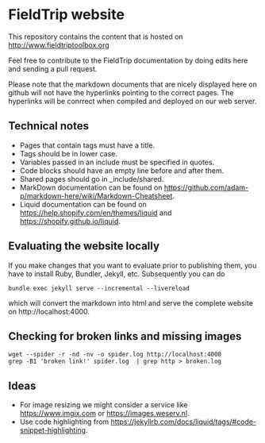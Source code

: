 # FieldTrip website

This repository contains the content that is hosted on http://www.fieldtriptoolbox.org

Feel free to contribute to the FieldTrip documentation by doing edits here and sending a pull request.

Please note that the markdown documents that are nicely displayed here on github will not have the hyperlinks pointing to the correct pages. The hyperlinks will be conrrect when compiled and deployed on our web server.

## Technical notes

* Pages that contain tags must have a title.
* Tags should be in lower case.
* Variables passed in an include must be specified in quotes.
* Code blocks should have an empty line before and after them.
* Shared pages should go in _include/shared.
* MarkDown documentation can be found on https://github.com/adam-p/markdown-here/wiki/Markdown-Cheatsheet.
* Liquid documentation can be found on https://help.shopify.com/en/themes/liquid and https://shopify.github.io/liquid.

## Evaluating the website locally

If you make changes that you want to evaluate prior to publishing them, you have to install Ruby, Bundler, Jekyll, etc. Subsequently you can do

    bundle exec jekyll serve --incremental --livereload

which will convert the markdown into html and serve the complete website on http://localhost:4000.


## Checking for broken links and missing images

    wget --spider -r -nd -nv -o spider.log http://localhost:4000
    grep -B1 'broken link!' spider.log  | grep http > broken.log

## Ideas

* For image resizing we might consider a service like https://www.imgix.com or https://images.weserv.nl.
* Use code highlighting from https://jekyllrb.com/docs/liquid/tags/#code-snippet-highlighting.


